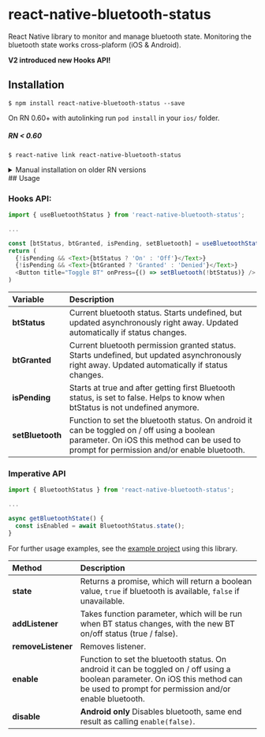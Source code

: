 # react-native-bluetooth-status

React Native library to monitor and manage bluetooth state. Monitoring the bluetooth state works cross-plaform (iOS & Android).

**V2 introduced new Hooks API!**

## Installation

`$ npm install react-native-bluetooth-status --save`

On RN 0.60+ with autolinking run `pod install` in your `ios/` folder.

##### RN < 0.60

`$ react-native link react-native-bluetooth-status`

<details>
  <summary>Manual installation on older RN versions</summary>

#### iOS

1. In XCode, in the project navigator, right click `Libraries` ➜ `Add Files to [your project's name]`
2. Go to `node_modules` ➜ `react-native-bluetooth-status` and add `RNBluetoothManager.xcodeproj`
3. In XCode, in the project navigator, select your project. Add `libRNBluetoothManager.a` to your project's `Build Phases` ➜ `Link Binary With Libraries`
4. Run your project (`Cmd+R`)<

#### Android

1. Open up `android/app/src/main/java/[...]/MainApplication.java`

1.1 Add `import com.solinor.bluetoothstatus.RNBluetoothManagerPackage;` to the imports at the top of the file

1.2 Add `new RNBluetoothManagerPackage()` to the list returned by the `getPackages()` method in that file  
Note: If you add it to the end of the list it should look something like this:

```
 @Override
 protected List<ReactPackage> getPackages() {
   return Arrays.<ReactPackage>asList(
       new MainReactPackage(),         // Note the addtional comma needed for the original last item in the list
       new RNBluetoothManagerPackage() // For https://github.com/solinor/react-native-bluetooth-status
   );
 }
```

2. Append the following lines to `android/settings.gradle`:
   ```
   include ':react-native-bluetooth-status'
   project(':react-native-bluetooth-status').projectDir = new File(rootProject.projectDir, 	'../node_modules/react-native-bluetooth-status/android')
   ```
3. Insert the following lines inside the dependencies block in `android/app/build.gradle`:
   ```
     compile project(':react-native-bluetooth-status')
   ```

</details>
## Usage

### Hooks API:

```javascript
import { useBluetoothStatus } from 'react-native-bluetooth-status';

...

const [btStatus, btGranted, isPending, setBluetooth] = useBluetoothStatus();
return (
  {!isPending && <Text>{btStatus ? 'On' : 'Off'}</Text>}
  {!isPending && <Text>{btGranted ? 'Granted' : 'Denied'}</Text>}
  <Button title="Toggle BT" onPress={() => setBluetooth(!btStatus)} />
)
```

| Variable         | Description                                                                                                                     |
| :--------------- | :------------------------------------------------------------------------------------------------------------------------------ |
| **btStatus**     | Current bluetooth status. Starts undefined, but updated asynchronously right away. Updated automatically if status changes.     |
| **btGranted**    | Current bluetooth permission granted status. Starts undefined, but updated asynchronously right away. Updated automatically if status changes.    |
| **isPending**    | Starts at true and after getting first Bluetooth status, is set to false. Helps to know when btStatus is not undefined anymore. |
| **setBluetooth** | Function to set the bluetooth status. On android it can be toggled on / off using a boolean parameter. On iOS this method can be used to prompt for permission and/or enable bluetooth.              |

### Imperative API

```javascript
import { BluetoothStatus } from 'react-native-bluetooth-status';

...

async getBluetoothState() {
  const isEnabled = await BluetoothStatus.state();
}

```

For further usage examples, see the [example project](examples/BTStatusTest/) using this library.

| Method             | Description                                                                                                                 |
| :----------------- | :-------------------------------------------------------------------------------------------------------------------------- |
| **state**          | Returns a promise, which will return a boolean value, `true` if bluetooth is available, `false` if unavailable.             |
| **addListener**    | Takes function parameter, which will be run when BT status changes, with the new BT on/off status (true / false).           |
| **removeListener** | Removes listener.                                                                                                           |
| **enable**         | Function to set the bluetooth status. On android it can be toggled on / off using a boolean parameter. On iOS this method can be used to prompt for permission and/or enable bluetooth.  |
| **disable**        | **Android only** Disables bluetooth, same end result as calling `enable(false)`.                                            |
